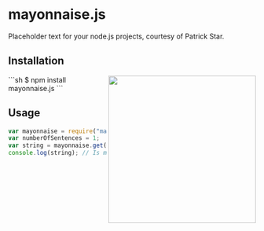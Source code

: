 # mayonnaise.js
Placeholder text for your node.js projects, courtesy of Patrick Star.

## Installation
<img align="right" width="300" src="https://i.ytimg.com/vi/d1JA-nh0IfI/hqdefault.jpg">
```sh
$ npm install mayonnaise.js
```

## Usage
```javascript
var mayonnaise = require("mayonnaise.js");
var numberOfSentences = 1;
var string = mayonnaise.get(numberOfSentences);
console.log(string); // Is mayonnaise an instrument?
```

